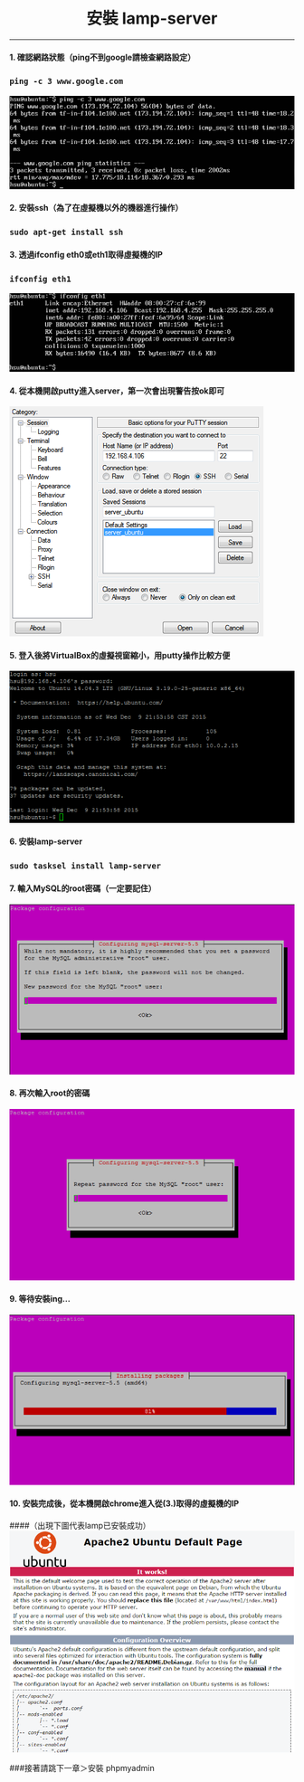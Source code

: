 # **<center>安裝 lamp-server</center>**

---

#### 1. 確認網路狀態（ping不到google請檢查網路設定）
### ```ping -c 3 www.google.com```
![](../img/inst_part1/part1_1.png)

#### 2. 安裝ssh（為了在虛擬機以外的機器進行操作）
### ```sudo apt-get install ssh```

#### 3. 透過ifconfig eth0或eth1取得虛擬機的IP
### ```ifconfig eth1```
![](../img/inst_part1/part1_2.png)

#### 4. 從本機開啟putty進入server，第一次會出現警告按ok即可
![](../img/inst_part1/part1_3.png)

#### 5. 登入後將VirtualBox的虛擬視窗縮小，用putty操作比較方便
![](../img/inst_part1/part1_4.png)

#### 6. 安裝lamp-server
### ```sudo tasksel install lamp-server```

#### 7. 輸入MySQL的root密碼（一定要記住）
![](../img/inst_part1/part1_5.png)

#### 8. 再次輸入root的密碼
![](../img/inst_part1/part1_6.png)

#### 9. 等待安裝ing…
![](../img/inst_part1/part1_7.png)

#### 10. 安裝完成後，從本機開啟chrome進入從(3.)取得的虛擬機的IP
####（出現下圖代表lamp已安裝成功）
![](../img/inst_part1/part1_8.png)

###接著請跳下一章＞安裝 phpmyadmin
